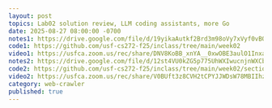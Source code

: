 ```yaml
---
layout: post
topics: Lab02 solution review, LLM coding assistants, more Go
date: 2025-08-27 08:00:00 -0700
notes1: https://drive.google.com/file/d/19yikaAutkf2Brd3m98oVy7xVyf0vBOVz/view?usp=sharing
code1: https://github.com/usf-cs272-f25/inclass/tree/main/week02
video1: https://usfca.zoom.us/rec/share/DNV8KoBB_xnYA__0xwOBE3aulO1InxaLsG6-7pIG_Hl4JNIZK9hBBINJc7R2q6s2.LfIvxcG63Dpren0E
notes2: https://drive.google.com/file/d/12st4VU0kZG5p775UhWXIwucnjnWXCb02/view?usp=sharing
code2: https://github.com/usf-cs272-f25/inclass/tree/main/week02/section02
video2: https://usfca.zoom.us/rec/share/V0BUft3z8CVH2tCPYJJWDsW78MBIIhzn2tar0E5-fU_Jx8uVfN123YsFPK8EuYYU.OuNhXlpIQ86Zeo7Z
category: web-crawler
published: true
---
```

